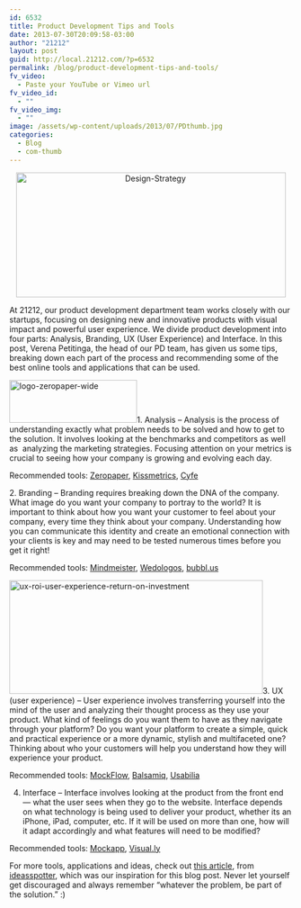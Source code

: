 ```yaml
---
id: 6532
title: Product Development Tips and Tools
date: 2013-07-30T20:09:58-03:00
author: "21212"
layout: post
guid: http://local.21212.com/?p=6532
permalink: /blog/product-development-tips-and-tools/
fv_video:
  - Paste your YouTube or Vimeo url
fv_video_id:
  - ""
fv_video_img:
  - ""
image: /assets/wp-content/uploads/2013/07/PDthumb.jpg
categories:
  - Blog
  - com-thumb
---
```

<p dir="ltr" style="text-align: center;">
  <a href="http://local.21212.com/assets/wp-content/uploads/2013/07/Design-Strategy.png"><img class=" wp-image-6543 aligncenter" alt="Design-Strategy" src="{{ site.url }}/assets/wp-content/uploads/2013/07/Design-Strategy.png" width="480" height="222" srcset="{{ site.url }}/assets/wp-content/uploads/2013/07/Design-Strategy.png 834w, {{ site.url }}/assets/wp-content/uploads/2013/07/Design-Strategy-300x138.png 300w" sizes="(max-width: 480px) 100vw, 480px" /></a>
</p>

<p dir="ltr">
  At 21212, our product development department team works closely with our startups, focusing on designing new and innovative products with visual impact and powerful user experience. We divide product development into four parts: Analysis, Branding, UX (User Experience) and Interface. In this post, Verena Petitinga, the head of our PD team, has given us some tips, breaking down each part of the process and recommending some of the best online tools and applications that can be used.
</p>

<p dir="ltr">
  <a href="http://local.21212.com/assets/wp-content/uploads/2013/07/logo-zeropaper-wide.jpg"><img class="wp-image-6536 alignleft" alt="logo-zeropaper-wide" src="{{ site.url }}/assets/wp-content/uploads/2013/07/logo-zeropaper-wide.jpg" width="227" height="76" srcset="{{ site.url }}/assets/wp-content/uploads/2013/07/logo-zeropaper-wide.jpg 540w, {{ site.url }}/assets/wp-content/uploads/2013/07/logo-zeropaper-wide-300x100.jpg 300w" sizes="(max-width: 227px) 100vw, 227px" /></a>1. Analysis &#8211; Analysis is the process of understanding exactly what problem needs to be solved and how to get to the solution. It involves looking at the benchmarks and competitors as well as  analyzing the marketing strategies. Focusing attention on your metrics is crucial to seeing how your company is growing and evolving each day.
</p>

<p dir="ltr">
  Recommended tools: <a href="https://www.zeropaper.com.br/">Zeropaper</a>, <a href="https://www.kissmetrics.com/">Kissmetrics</a>, <a href="http://www.cyfe.com/">Cyfe</a>
</p>

<p dir="ltr">
  2. Branding &#8211; Branding requires breaking down the DNA of the company. What image do you want your company to portray to the world? It is important to think about how you want your customer to feel about your company, every time they think about your company. Understanding how you can communicate this identity and create an emotional connection with your clients is key and may need to be tested numerous times before you get it right!
</p>

<p dir="ltr">
  Recommended tools: <a href="http://www.mindmeister.com">Mindmeister</a>, <a href="http://www.wedologos.com.br/">Wedologos</a>, <a href="https://bubbl.us/">bubbl.us</a>
</p>

<p style="text-align: left;">
  <a href="http://local.21212.com/assets/wp-content/uploads/2013/07/ux-roi-user-experience-return-on-investment.png"><img class="size-full wp-image-6533 aligncenter" alt="ux-roi-user-experience-return-on-investment" src="{{ site.url }}/assets/wp-content/uploads/2013/07/ux-roi-user-experience-return-on-investment.png" width="451" height="202" srcset="{{ site.url }}/assets/wp-content/uploads/2013/07/ux-roi-user-experience-return-on-investment.png 451w, {{ site.url }}/assets/wp-content/uploads/2013/07/ux-roi-user-experience-return-on-investment-300x134.png 300w, {{ site.url }}/assets/wp-content/uploads/2013/07/ux-roi-user-experience-return-on-investment-450x202.png 450w" sizes="(max-width: 451px) 100vw, 451px" /></a>3. UX (user experience) &#8211; User experience involves transferring yourself into the mind of the user and analyzing their thought process as they use your product. What kind of feelings do you want them to have as they navigate through your platform? Do you want your platform to create a simple, quick and practical experience or a more dynamic, stylish and multifaceted one? Thinking about who your customers will help you understand how they will experience your product.
</p>

<p dir="ltr">
  Recommended tools: <a href="http://www.mockflow.com/">MockFlow</a>, <a href="http://balsamiq.com/">Balsamiq</a>, <a href="https://usabilla.com/">Usabilia</a>
</p>

4. Interface &#8211; Interface involves looking at the product from the front end &#8212; what the user sees when they go to the website. Interface depends on what technology is being used to deliver your product, whether its an iPhone, iPad, computer, etc. If it will be used on more than one, how will it adapt accordingly and what features will need to be modified?

<p dir="ltr">
  Recommended tools: <a href="http://mockapp.com/m/Home.html">Mockapp</a>, <a href="http://visual.ly/">Visual.ly</a>
</p>

For more tools, applications and ideas, check out [this article](http://ideasspotter.com/Resource/75-startup-tools-and-apps/), from [ideasspotter](http://ideasspotter.com/), which was our inspiration for this blog post. Never let yourself get discouraged and always remember “whatever the problem, be part of the solution.” :)